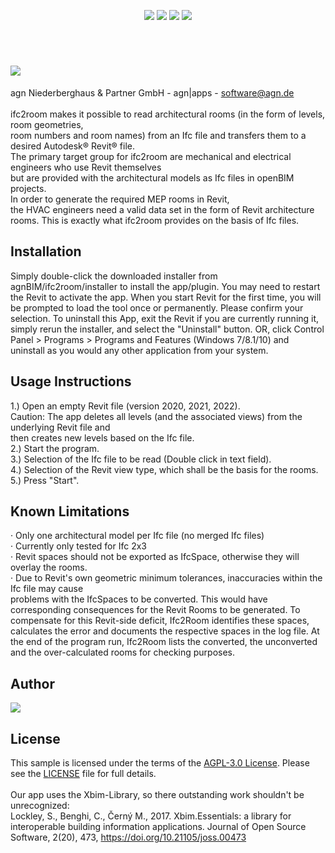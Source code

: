 <p align="center">
  <img src="https://img.shields.io/badge/REVIT%20API-2020--22-blue?style=for-the-badge">
  <img src="https://img.shields.io/badge/PLATFORM-WINDOWS-blue?style=for-the-badge">
  <img src="https://img.shields.io/badge/.NET-4.8-blue?style=for-the-badge">
  <img src="https://img.shields.io/badge/LICENSE-AGPL%20v3-blue?style=for-the-badge">
</p>

<p> <br> </p>

# <img src="https://files.agn-group.com/index.php/s/cd34GtbLQ6GwMKn/preview"> 
agn Niederberghaus &amp; Partner GmbH - agn|apps - software@agn.de <br> 
<br>
ifc2room makes it possible to read architectural rooms (in the form of levels, room geometries, <br>
room numbers and room names) from an Ifc file and transfers them to a desired Autodesk® Revit® file. <br>
The primary target group for ifc2room are mechanical and electrical engineers who use Revit themselves <br>
but are provided with the architectural models as Ifc files in openBIM projects. <br>
In order to generate the required MEP rooms in Revit, <br>
the HVAC engineers need a valid data set in the form of Revit architecture rooms.
This is exactly what ifc2room provides on the basis of Ifc files.


## Installation
Simply double-click the downloaded installer from agnBIM/ifc2room/installer to install the app/plugin.
You may need to restart the Revit to activate the app.
When you start Revit for the first time, you will be prompted to load the tool once or permanently.
Please confirm your selection.
To uninstall this App, exit the Revit if you are currently running it, simply rerun the installer, and select
the "Uninstall" button. OR, click Control Panel > Programs > Programs and Features (Windows
7/8.1/10) and uninstall as you would any other application from your system.

## Usage Instructions
1.) Open an empty Revit file (version 2020, 2021, 2022). <br>
Caution: The app deletes all levels (and the associated views) from the underlying Revit file and <br>
then creates new levels based on the Ifc file. <br>
2.) Start the program. <br>
3.) Selection of the Ifc file to be read (Double click in text field). <br>
4.) Selection of the Revit view type, which shall be the basis for the rooms. <br>
5.) Press "Start".

## Known Limitations
· Only one architectural model per Ifc file (no merged Ifc files) <br>
· Currently only tested for Ifc 2x3 <br>
· Revit spaces should not be exported as IfcSpace, otherwise they will overlay the rooms. <br>
· Due to Revit's own geometric minimum tolerances, inaccuracies within the Ifc file may cause <br>
problems with the IfcSpaces to be converted. This would have corresponding consequences for
the Revit Rooms to be generated. To compensate for this Revit-side deficit, Ifc2Room identifies
these spaces, calculates the error and documents the respective spaces in the log file. At the end
of the program run, Ifc2Room lists the converted, the unconverted and the over-calculated rooms
for checking purposes.

## Author
<img src="https://files.agn-group.com/index.php/s/mkRLSCsWPRqZcNK/preview">

## License
This sample is licensed under the terms of the [AGPL-3.0 License](https://opensource.org/licenses/GPL-3.0). Please see the [LICENSE](https://github.com/agnBIM/ifc2room/blob/main/LICENSE) file for full details. <br>
<br>
Our app uses the Xbim-Library, so there outstanding work shouldn't be unrecognized:<br>
Lockley, S., Benghi, C., Černý M., 2017. Xbim.Essentials: a library for interoperable building information applications. Journal of Open Source Software, 2(20), 473, https://doi.org/10.21105/joss.00473
